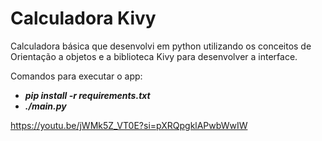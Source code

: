# Calculadora Kivy
Calculadora básica que desenvolvi em python utilizando os conceitos de Orientação a objetos e a biblioteca Kivy para desenvolver a interface.

Comandos para executar o app: 
- ***pip install -r requirements.txt***
- ***./main.py***

https://youtu.be/jWMk5Z_VT0E?si=pXRQpgklAPwbWwIW
